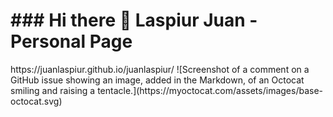 
<h1>### Hi there 👋 Laspiur Juan - Personal Page</h1>
https://juanlaspiur.github.io/juanlaspiur/
![Screenshot of a comment on a GitHub issue showing an image, added in the Markdown, of an Octocat smiling and raising a tentacle.](https://myoctocat.com/assets/images/base-octocat.svg)

